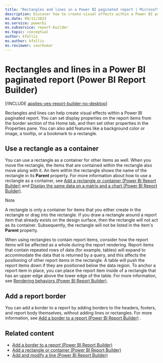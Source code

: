 ```yaml
---
title: "Rectangles and lines in a Power BI paginated report | Microsoft Docs"
description: Discover how to create visual effects within a Power BI paginated report in Power BI Report Builder. Add features such as color or an image, a tooltip, or a bookmark on the Power BI paginated report.   
ms.date: 09/11/2023
ms.service: powerbi
ms.subservice: report-builder
ms.topic: conceptual
author: kfollis
ms.author: kfollis
ms.reviewer: saurkumar
---
```

# Rectangles and lines in a Power BI paginated report (Power BI Report Builder)

[!INCLUDE [applies-yes-report-builder-no-desktop](../../includes/applies-yes-report-builder-no-desktop.md)]

  Rectangles and lines can help create visual effects within a Power BI paginated report. You can set display properties on the report items from the border section of the Home tab, and then set other properties in the Properties pane. You can also add features like a background color or image, a tooltip, or a bookmark to a rectangle.  
  
##  <a name="RectangleAsContainer"></a> Use a rectangle as a container  
 You can use a rectangle as a container for other items as well. When you move the rectangle, the items that are contained within the rectangle also move along with it. An item within the rectangle shows the name of the rectangle in its **Parent** property. For more information about how to use a rectangle as a container, see [Add a rectangle or container (Power BI Report Builder)](/sql/reporting-services/report-design/add-a-rectangle-or-container-report-builder-and-ssrs) and [Display the same data on a matrix and a chart (Power BI Report Builder)](/sql/reporting-services/report-design/display-the-same-data-on-a-matrix-and-a-chart-report-builder).  
  
> [!NOTE]  
>  A rectangle is only a container for items that you either create in the rectangle or drag into the rectangle. If you draw a rectangle around a report item that already exists on the design surface, then the rectangle will not act as its container. Subsequently, the rectangle will not be listed in the item's **Parent** property.  
  
 When using rectangles to contain report items, consider how the report items will be affected as a whole during the report rendering. Report items that contain repeated rows of data (for example, tables) will expand to accommodate the data that is returned by a query, and this affects the positioning of other report items in the rectangle. A table will push the report items down if they are positioned below the data region. To anchor a report item in place, you can place the report item inside of a rectangle that has an upper edge above the lower edge of the table. For more information, see [Rendering behaviors (Power BI Report Builder)](../../paginated-reports/report-design/render-behaviors-report-builder-service.md).  
  
##  <a name="ReportBorder"></a> Add a report border  
 You can add a border to a report by adding borders to the headers, footers, and report body themselves, without adding lines or rectangles. For more information, see [Add a border to a report (Power BI Report Builder)](../../paginated-reports/report-design/add-border-report-report-builder.md)  .  
  
## Related content

- [Add a border to a report (Power BI Report Builder)](add-border-report-report-builder.md)    
- [Add a rectangle or container (Power BI Report Builder)](add-rectangle-container-report-builder.md)    
- [Add and modify a line (Power BI Report Builder)](add-modify-line-report-builder.md)  

